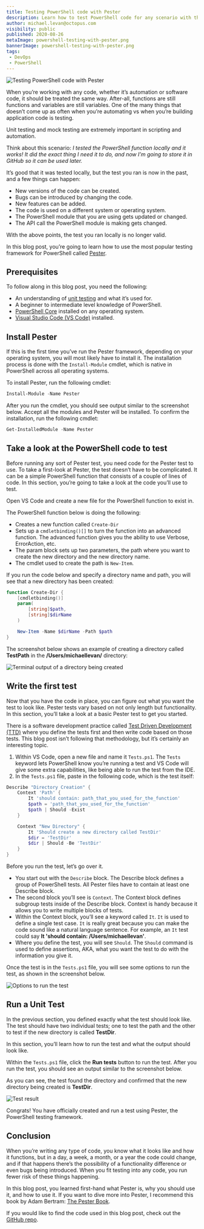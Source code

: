 ```yaml
---
title: Testing PowerShell code with Pester
description: Learn how to test PowerShell code for any scenario with the PowerShell testing framework Pester.
author: michael.levan@octopus.com
visibility: public
published: 2020-08-26
metaImage: powershell-testing-with-pester.png
bannerImage: powershell-testing-with-pester.png
tags:
 - DevOps
 - PowerShell
---
```


![Testing PowerShell code with Pester](powershell-testing-with-pester.png)

When you’re working with any code, whether it’s automation or software code, it should be treated the same way. After-all, functions are still functions and variables are still variables. One of the many things that doesn’t come up as often when you’re automating vs when you’re building application code is testing.

Unit testing and mock testing are extremely important in scripting and automation. 

Think about this scenario: *I tested the PowerShell function locally and it works! It did the exact thing I need it to do, and now I’m going to store it in GitHub so it can be used later.*

It’s good that it was tested locally, but the test you ran is now in the past, and a few things can happen:

- New versions of the code can be created.
- Bugs can be introduced by changing the code.
- New features can be added.
- The code is used on a different system or operating system.
- The PowerShell module that you are using gets updated or changed.
- The API call the PowerShell module is making gets changed.

With the above points, the test you ran locally is no longer valid. 

In this blog post, you’re going to learn how to use the most popular testing framework for PowerShell called [Pester](https://github.com/pester/Pester).

## Prerequisites

To follow along in this blog post, you need the following:

- An understanding of [unit testing](http://softwaretestingfundamentals.com/unit-testing/#:~:text=UNIT%20TESTING%20is%20a%20level,and%20usually%20a%20single%20output.) and what it’s used for.
- A beginner to intermediate level knowledge of PowerShell.
- [PowerShell Core](https://github.com/PowerShell/PowerShell) installed on any operating system.
- [Visual Studio Code (VS Code)](https://code.visualstudio.com/download) installed.

## Install Pester

If this is the first time you’ve run the Pester framework, depending on your operating system, you will most likely have to install it. The installation process is done with the `Install-Module` cmdlet, which is native in PowerShell across all operating systems.

To install Pester, run the following cmdlet:

```powershell
Install-Module -Name Pester
```

After you run the cmdlet, you should see output similar to the screenshot below. Accept all the modules and Pester will be installed. To confirm the installation, run the following cmdlet:

```powershell
Get-InstalledModule -Name Pester
```

## Take a look at the PowerShell code to test

Before running any sort of Pester test, you need code for the Pester test to use. To take a first-look at Pester, the test doesn’t have to be complicated. It can be a simple PowerShell function that consists of a couple of lines of code. In this section, you’re going to take a look at the code you’ll use to test.

Open VS Code and create a new file for the PowerShell function to exist in.

The PowerShell function below is doing the following:

- Creates a new function called `Create-Dir`
- Sets up a `cmdletbinding()[]` to turn the function into an advanced function. The advanced function gives you the ability to use Verbose, ErrorAction, etc.
- The param block sets up two parameters, the path where you want to create the new directory and the new directory name.
- The cmdlet used to create the path is `New-Item`.

If you run the code below and specify a directory name and path, you will see that a new directory has been created:

```powershell
function Create-Dir {
    [cmdletbinding()]
    param(
        [string]$path,
        [string]$dirName
    )

    New-Item -Name $dirName -Path $path
}
```

The screenshot below shows an example of creating a directory called **TestPath** in the **/Users/michaellevan/** directory:

![Terminal output of a directory being created](images/2.png)

## Write the first test

Now that you have the code in place, you can figure out what you want the test to look like. Pester tests vary based on not only length but functionality. In this section, you’ll take a look at a basic Pester test to get you started.

There is a software development practice called [Test Driven Development (TTD)](https://www.agilealliance.org/glossary/tdd/) where you define the tests first and then write code based on those tests. This blog post isn’t following that methodology, but it’s certainly an interesting topic.

1. Within VS Code, open a new file and name it `Tests.ps1`. The `Tests` keyword lets PowerShell know you’re running a test and VS Code will give some extra capabilities, like being able to run the test from the IDE.
2. In the `Tests.ps1` file, paste in the following code, which is the test itself:

```powershell
Describe "Directory Creation" {
    Context 'Path' {
        It 'should contain: path_that_you_used_for_the_function'
        $path = 'path_that_you_used_for_the_function'
        $path | Should -Exist
    }

    Context "New Directory" {
        It 'Should create a new directory called TestDir'
        $dir = 'TestDir'
        $dir | Should -Be 'TestDir'
    }
}
```

Before you run the test, let’s go over it.

- You start out with the `Describe` block. The Describe block defines a group of PowerShell tests. All Pester files have to contain at least one Describe block.
- The second block you’ll see is `Context`. The Context block defines subgroup tests inside of the Describe block. Context is handy because it allows you to write multiple blocks of tests.
- Within the Context block, you’ll see a keyword called `It`. `It` is used to define a single test case. `It` is really great because you can make the code sound like a natural language sentence. For example, an `It` test could say **It 'should contain: /Users/michaellevan'**.
- Where you define the test, you will see `Should`. The `Should` command is used to define assertions, AKA, what you want the test to do with the information you give it.

Once the test is in the `Tests.ps1` file, you will see some options to run the test, as shown in the screenshot below.

![Options to run the test](images/4.png)

## Run a Unit Test

In the previous section, you defined exactly what the test should look like. The test should have two individual tests; one to test the path and the other to test if the new directory is called **TestDir**.

In this section, you’ll learn how to run the test and what the output should look like.

Within the `Tests.ps1` file, click the **Run tests** button to run the test. After you run the test, you should see an output similar to the screenshot below.

As you can see, the test found the directory and confirmed that the new directory being created is **TestDir**.

![Test result](images/6.png)

Congrats! You have officially created and run a test using Pester, the PowerShell testing framework.

## Conclusion

When you’re writing any type of code, you know what it looks like and how it functions, but in a day, a week, a month, or a year the code could change, and if that happens there’s the possibility of a functionality difference or even bugs being introduced. When you fit testing into any code, you run fewer risk of these things happening.

In this blog post, you learned first-hand what Pester is, why you should use it, and how to use it. If you want to dive more into Pester, I recommend this book by Adam Bertram: [The Pester Book](https://leanpub.com/pesterbook).

If you would like to find the code used in this blog post, check out the [GitHub repo](https://github.com/AdminTurnedDevOps/Octopus-Deploy-Code/tree/master/PesterBlog).
